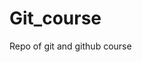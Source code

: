 # Git_course

Repo of git and github course

<!-- Course Comments -->
<!--
    Git
        - is Distributed Version Control System
        - Free and Open Src
        - Github != Git, it is just simplifies using git [also Do GitLab and BitBucket], so u can use git without github
        - Git has GUI

    WHY Git?
    - devs contribute to the same projet
    - u can revert changes
    - u can collaborate to fix issues
    - u can collaborate to create new features
    - u can organize features
    - u can solve conflicts

    Keywords:
        - Repository (repo): it is like a store of a project files
        it is better to have a new one for each new project
        - Branch: Part of a repo (it is better to have a new one for each new feature or enhancement)
        - local repo: a repo on ur computer locally
        - remote repo: a repo online u work on remotely
        - commit: like a spanshot or checkpoint in ur local repo
        - push: upload changes from local to remote
        - pull: pull changes from remote to local
        - pull request: a request to another persom to pull changes from local to remote repo

        - no need to connect to remote repo to work, u can work locally then push later
        - anyone can pull or push depending on permissions

        How can u clone a repo from remote to local?
        1. create repo on github
        2. get its link
        3. in the project folder, use the command line and run the command "git clone *link of the repo*"
        now it should be cloned successfully

        Commands:
        - git status: to show the status after any change

        - git add *file*: to add files to the stage [git add * : adds all files]
        now the files are added to the stage

        - git reset HEAD *file*: to unstage a file
        (NOTE: if u created a file after cloning the repo from remote to local, u HAVE TO add it to the stage using git add command)

        - git commit -m "*description*": to commit added files to local repo
        now the files are committed to the local repo
        NOTE: after modifing an added file u just need to commit it, u do NOT have to add it again to the stage

        - git branch: to get the branch name

        - git remote -v: to get the remote name
        NOTE: u can see the file path like this (C:\Users\Moatasim\Downloads\My-Github\Git_course (main -> origin))
        (main -> origin) => (Branch Name -> remote name)

        - git push *REMOTE* *BRANCH*: to push to remote that we cloned the repo from

 -->
